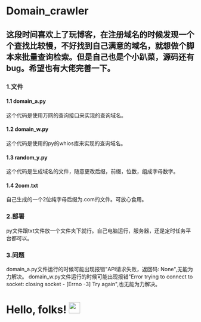 # Domain_crawler
## 这段时间喜欢上了玩博客，在注册域名的时候发现一个个查找比较慢，不好找到自己满意的域名，就想做个脚本来批量查询检索。但是自己也是个小趴菜，源码还有bug。希望也有大佬完善一下。
### 1.文件
#### 1.1 domain_a.py
  这个代码是使用万网的查询接口来实现的查询域名。
#### 1.2 domain_w.py
  这个代码是使用的py的whios库来实现的查询域名。
#### 1.3 random_y.py
  这个代码是生成域名的文件，随意更改后缀，前缀，位数，组成字母数字。
#### 1.4 2com.txt
  自己生成的一个2位纯字母后缀为.com的文件。可放心食用。
### 2.部署
  py文件跟txt文件放一个文件夹下就行。自己电脑运行，服务器，还是定时任务平台都可以。
### 3.问题
  domain_a.py文件运行的时候可能出现报错"API请求失败，返回码: None",无能为力解决。
  domain_w.py文件运行的时候可能出现报错"Error trying to connect to socket: closing socket - [Errno -3] Try again",也无能为力解决。
# Hello, folks! <img src="https://raw.githubusercontent.com/MartinHeinz/MartinHeinz/master/wave.gif" width="30px">

